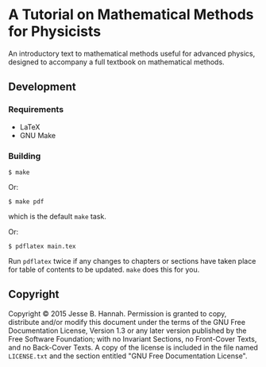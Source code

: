 # A Tutorial on Mathematical Methods for Physicists

An introductory text to mathematical methods useful for advanced physics,
designed to accompany a full textbook on mathematical methods.

## Development

### Requirements

  * LaTeX
  * GNU Make

### Building

    $ make

Or:

    $ make pdf

which is the default `make` task.

Or:

    $ pdflatex main.tex

Run `pdflatex` twice if any changes to chapters or sections have taken place for
table of contents to be updated. `make` does this for you.

## Copyright

Copyright © 2015 Jesse B. Hannah. Permission is granted to copy, distribute
and/or modify this document under the terms of the GNU Free Documentation
License, Version 1.3 or any later version published by the Free Software
Foundation; with no Invariant Sections, no Front-Cover Texts, and no Back-Cover
Texts. A copy of the license is included in the file named `LICENSE.txt` and the
section entitled "GNU Free Documentation License".
